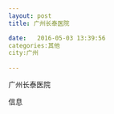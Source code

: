 ```yaml
--- 
layout: post 
title: 广州长泰医院

date:   2016-05-03 13:39:56 
categories:其他  
city:广州
  
--- 
```

   
广州长泰医院

信息

